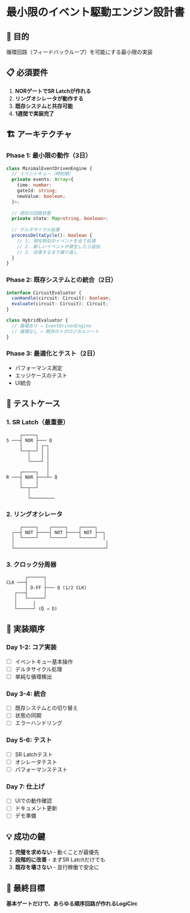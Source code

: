 # 最小限のイベント駆動エンジン設計書

## 🎯 目的
循環回路（フィードバックループ）を可能にする最小限の実装

## 📋 必須要件
1. **NORゲートでSR Latchが作れる**
2. **リングオシレータが動作する**
3. **既存システムと共存可能**
4. **1週間で実装完了**

## 🏗️ アーキテクチャ

### Phase 1: 最小限の動作（3日）
```typescript
class MinimalEventDrivenEngine {
  // イベントキュー（時刻順）
  private events: Array<{
    time: number;
    gateId: string;
    newValue: boolean;
  }>;
  
  // 現在の回路状態
  private state: Map<string, boolean>;
  
  // デルタサイクル処理
  processDeltaCycle(): boolean {
    // 1. 現在時刻のイベントを全て処理
    // 2. 新しいイベントが発生したら追加
    // 3. 収束するまで繰り返し
  }
}
```

### Phase 2: 既存システムとの統合（2日）
```typescript
interface CircuitEvaluator {
  canHandle(circuit: Circuit): boolean;
  evaluate(circuit: Circuit): Circuit;
}

class HybridEvaluator {
  // 循環あり → EventDrivenEngine
  // 循環なし → 既存のトポロジカルソート
}
```

### Phase 3: 最適化とテスト（2日）
- パフォーマンス測定
- エッジケースのテスト
- UI統合

## 🧪 テストケース

### 1. SR Latch（最重要）
```
     ┌─────┐
S ───┤ NOR ├─── Q
     │     │ ┌─┐
     └──┬──┘ │ │
        │    │ │
        └────┘ │
               │
     ┌─────┐   │
R ───┤ NOR ├───┴─ Q̄
     │     │
     └──┬──┘
        │
        └─────────
```

### 2. リングオシレータ
```
     ┌─────┐    ┌─────┐    ┌─────┐
  ┌──┤ NOT ├────┤ NOT ├────┤ NOT ├──┐
  │  └─────┘    └─────┘    └─────┘  │
  │                                  │
  └──────────────────────────────────┘
```

### 3. クロック分周器
```
       ┌──────┐
CLK ───┤      │
       │ D-FF ├─── Q (1/2 CLK)
   ┌───┤      │
   │   └──────┘
   │      │
   └──────┘ (Q̄ → D)
```

## 🚀 実装順序

### Day 1-2: コア実装
- [ ] イベントキュー基本操作
- [ ] デルタサイクル処理
- [ ] 単純な循環検出

### Day 3-4: 統合
- [ ] 既存システムとの切り替え
- [ ] 状態の同期
- [ ] エラーハンドリング

### Day 5-6: テスト
- [ ] SR Latchテスト
- [ ] オシレータテスト  
- [ ] パフォーマンステスト

### Day 7: 仕上げ
- [ ] UIでの動作確認
- [ ] ドキュメント更新
- [ ] デモ準備

## 💡 成功の鍵
1. **完璧を求めない** - 動くことが最優先
2. **段階的に改善** - まずSR Latchだけでも
3. **既存を壊さない** - 並行稼働で安全に

## 🎯 最終目標
**基本ゲートだけで、あらゆる順序回路が作れるLogiCirc**